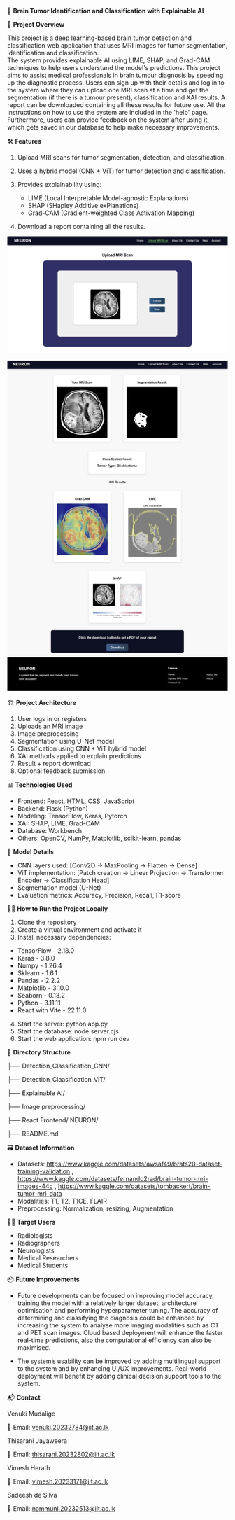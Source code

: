 🧠 **Brain Tumor Identification and Classification with Explainable AI** 

📌 **Project Overview** 

This project is a deep learning-based brain tumor detection and classification web application that uses MRI images for tumor segmentation, identification and classification.  
The system provides explainable AI using LIME, SHAP, and Grad-CAM techniques to help users understand the model's predictions. This project aims to assist medical professionals
in brain tumour diagnosis by speeding up the diagnostic process. Users can sign up with their details and log in to the system where they can upload one MRI scan at a time and
get the segmentation (if there is a tumour present), classification and XAI results. A report can be downloaded containing all these results for future use. All the instructions
on how to use the system are included in the 'help' page. Furthermore, users can provide feedback on the system after using it, which gets saved in our database to help make
necessary improvements. 

🛠️ **Features** 

1. Upload MRI scans for tumor segmentation, detection, and classification.
2. Uses a hybrid model (CNN + ViT) for tumor detection and classification.
3. Provides explainability using: 

   - LIME (Local Interpretable Model-agnostic Explanations)
   - SHAP (SHapley Additive exPlanations) 
   - Grad-CAM (Gradient-weighted Class Activation Mapping) 

4. Download a report containing all the results.
   

![image alt](https://github.com/TharinsaMudalige/Neuron-Brain_Tumor_Detection_Classification_with_XAI/blob/2865a356620a37df6cba8d3084aaa5ee371e3408/Readme_images/img_1.png)


![image alt](https://github.com/TharinsaMudalige/Neuron-Brain_Tumor_Detection_Classification_with_XAI/blob/2865a356620a37df6cba8d3084aaa5ee371e3408/Readme_images/img_2.jpg)

🏗️ **Project Architecture** 

1. User logs in or registers 
2. Uploads an MRI image 
3. Image preprocessing 
4. Segmentation using U-Net model 
5. Classification using CNN + ViT hybrid model
6. XAI methods applied to explain predictions 
7. Result + report download 
8. Optional feedback submission 

📊 **Technologies Used** 

- Frontend: React, HTML, CSS, JavaScript
- Backend: Flask (Python) 
- Modeling: TensorFlow, Keras, Pytorch
- XAI: SHAP, LIME, Grad-CAM 
- Database: Workbench 
- Others: OpenCV, NumPy, Matplotlib, scikit-learn, pandas 

🧪 **Model Details** 

- CNN layers used: [Conv2D → MaxPooling → Flatten → Dense] 
- ViT implementation: [Patch creation → Linear Projection → Transformer Encoder → Classification Head] 
- Segmentation model (U-Net)
- Evaluation metrics: Accuracy, Precision, Recall, F1-score 

🧑‍💻 **How to Run the Project Locally** 

1. Clone the repository 
2. Create a virtual environment and activate it 
3. Install necessary dependencies:  

- TensorFlow - 2.18.0 
- Keras - 3.8.0 
- Numpy - 1.26.4
- Sklearn - 1.6.1
- Pandas - 2.2.2
- Matplotlib - 3.10.0
- Seaborn - 0.13.2 
- Python - 3.11.11
- React with Vite - 22.11.0 
 
4. Start the server: python app.py
5. Start the database: node server.cjs
6. Start the web application: npm run dev 

📁 **Directory Structure** 

├── Detection_Classification_CNN/ 

├── Detection_Claasification_ViT/

├── Explainable AI/ 

├── Image preprocessing/

├── React Frontend/ NEURON/ 

├── README.md 

🗃️ **Dataset Information** 

- Datasets: https://www.kaggle.com/datasets/awsaf49/brats20-dataset-training-validation , https://www.kaggle.com/datasets/fernando2rad/brain-tumor-mri-images-44c ,
  https://www.kaggle.com/datasets/tombackert/brain-tumor-mri-data
- Modalities: T1, T2, T1CE, FLAIR 
- Preprocessing: Normalization, resizing, Augmentation  

👩‍⚕️ **Target Users** 

- Radiologists
- Radiographers
- Neurologists 
- Medical Researchers
- Medical Students 

📦 **Future Improvements** 

- Future developments can be focused on improving model accuracy, training the model with a relatively larger dataset, architecture optimisation and performing hyperparameter tuning.
The accuracy of determining and classifying the diagnosis could be enhanced by increasing the system to analyse more imaging modalities such as CT and PET scan images. Cloud based
deployment will enhance the faster real-time predictions, also the computational efficiency can also be maximised.  

- The system’s usability can be improved by adding multilingual support to the system and by enhancing UI/UX improvements. Real-world deployment will benefit by adding clinical decision
support tools to the system.  

📬 **Contact** 

Venuki Mudalige 

📧 Email: venuki.20232784@iit.ac.lk  

Thisarani Jayaweera 

📧 Email: thisarani.20232802@iit.ac.lk  

Vimesh Herath 

📧 Email: vimesh.20233171@iit.ac.lk   

Sadeesh de Silva

📧 Email: nammuni.20232513@iit.ac.lk 

 
